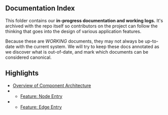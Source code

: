 ## Documentation Index

This folder contains our **in-progress documentation and working logs.** It's archived with the repo itself so contributors on the project can follow the thinking that goes into the design of various application features.

Because these are *WORKING* documents, they may not always be up-to-date with the current system. We will try to keep these docs annotated as we discover what is out-of-date, and mark which documents can be considered canonical.

## Highlights

* [Overview of Component Architecture](BL001-component-architecture.md)
* * [Feature: Node Entry](BL002-feature-nodeselector.md)
* * [Feature: Edge Entry](BL003-feature-edgeselector.md)

